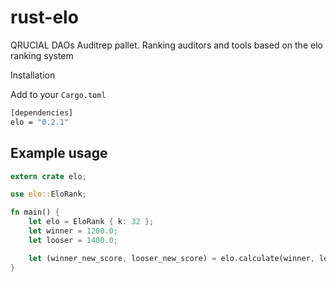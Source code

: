 # rust-elo

QRUCIAL DAOs Auditrep pallet.
Ranking auditors and tools based on the elo ranking system

Installation

Add to your `Cargo.toml`

```bash
[dependencies]
elo = "0.2.1"
```

## Example usage

```rust
extern crate elo;

use elo::EloRank;

fn main() {
    let elo = EloRank { k: 32 };
    let winner = 1200.0;
    let looser = 1400.0;

    let (winner_new_score, looser_new_score) = elo.calculate(winner, looser);
}
```
